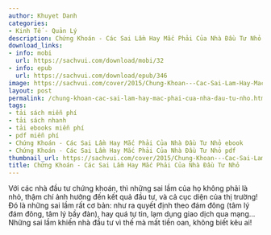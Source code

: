 ```yaml
---
author: Khuyet Danh
categories:
- Kinh Tế - Quản Lý
description: Chứng Khoán - Các Sai Lầm Hay Mắc Phải Của Nhà Đầu Tư Nhỏ
download_links:
- info: mobi
  url: https://sachvui.com/download/mobi/32
- info: epub
  url: https://sachvui.com/download/epub/346
image: https://sachvui.com/cover/2015/Chung-Khoan---Cac-Sai-Lam-Hay-Mac-Phai-Cua-Nha-Dau-Tu-Nho.jpg
layout: post
permalink: /chung-khoan-cac-sai-lam-hay-mac-phai-cua-nha-dau-tu-nho.html
tags:
- tải sách miễn phí
- tải sách nhanh
- tải ebooks miễn phí
- pdf miễn phí
- Chứng Khoán - Các Sai Lầm Hay Mắc Phải Của Nhà Đầu Tư Nhỏ ebook
- Chứng Khoán - Các Sai Lầm Hay Mắc Phải Của Nhà Đầu Tư Nhỏ pdf
thumbnail_url: https://sachvui.com/cover/2015/Chung-Khoan---Cac-Sai-Lam-Hay-Mac-Phai-Cua-Nha-Dau-Tu-Nho.jpg
title: Chứng Khoán - Các Sai Lầm Hay Mắc Phải Của Nhà Đầu Tư Nhỏ
---
```


 <div class="item-desc text-justify"> Với các nhà đầu tư chứng khoán, thì những sai lầm của họ không phải là nhỏ, thậm chí ảnh hưởng đến kết quả đầu tư, và cả cục diện của thị trường! Đó là những sai lầm rất cơ bản: như ra quyết định theo đám đông (tâm lý đám đông, tâm lý bầy đàn), hay quá tự tin, lạm dụng giao dịch qua mạng... Những sai lầm khiến nhà đầu tư vì thế mà mất tiền oan, không biết kêu ai! </div>
